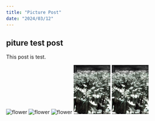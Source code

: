 ```yaml
---
title: "Picture Post"
date: "2024/03/12"
---
```


## piture test post

This post is test.

<Image src="./flower.png" alt="flower" width="100" priority />

<image src="./flower.png" alt="flower" width="100" priority />

<image src="./flower.png" alt="flower" width="100" priority >

<img src="./flower.png" alt="flower" width="100" priority />

<img src="./flower.png" alt="flower" width="100">